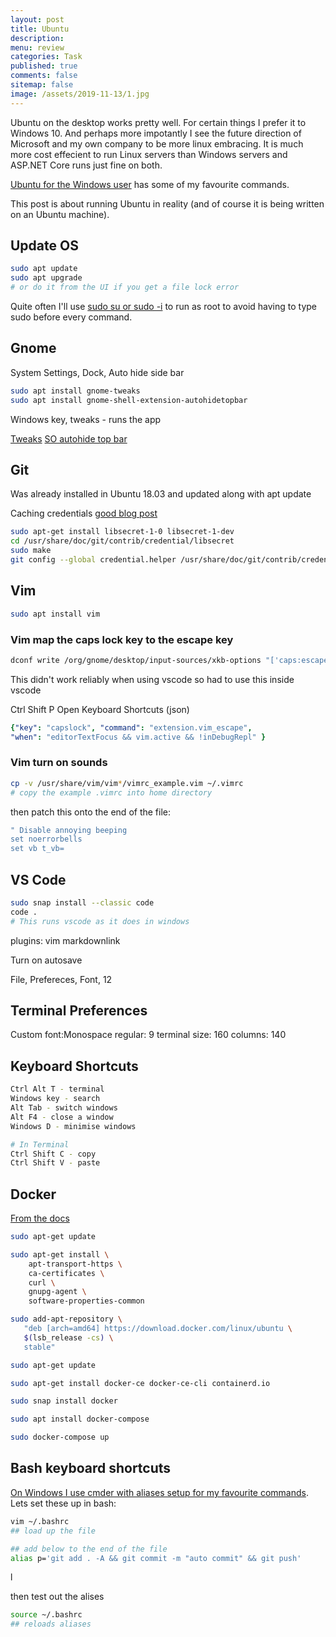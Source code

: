 ```yaml
---
layout: post
title: Ubuntu 
description: 
menu: review
categories: Task 
published: true 
comments: false     
sitemap: false
image: /assets/2019-11-13/1.jpg
---
```


Ubuntu on the desktop works pretty well. For certain things I prefer it to Windows 10. And perhaps more impotantly I see the future direction of Microsoft and my own company to be more linux embracing. It is much more cost effecient to run Linux servers than Windows servers and ASP.NET Core runs just fine on both.

[Ubuntu for the Windows user](2018/02/21/Ubuntu-for-the-Windows-User) has some of my favourite commands.

This post is about running Ubuntu in reality (and of course it is being written on an Ubuntu machine).

## Update OS

```bash
sudo apt update
sudo apt upgrade
# or do it from the UI if you get a file lock error
```

Quite often I'll use [sudo su or sudo -i](https://www.maketecheasier.com/differences-between-su-sudo-su-sudo-s-sudo-i/) to run as root to avoid having to type sudo before every command.

## Gnome

System Settings, Dock, Auto hide side bar

```bash
sudo apt install gnome-tweaks
sudo apt install gnome-shell-extension-autohidetopbar
```

Windows key, tweaks - runs the app

[Tweaks](https://itsfoss.com/gnome-tweak-tool/)
[SO autohide top bar](https://askubuntu.com/a/1123870/677298)

## Git

Was already installed in Ubuntu 18.03 and updated along with apt update

Caching credentials [good blog post](https://www.softwaredeveloper.blog/git-credential-storage-libsecret)

```bash
sudo apt-get install libsecret-1-0 libsecret-1-dev
cd /usr/share/doc/git/contrib/credential/libsecret
sudo make
git config --global credential.helper /usr/share/doc/git/contrib/credential/libsecret/git-credential-libsecret
```

## Vim

```bash
sudo apt install vim
```

### Vim map the caps lock key to the escape key

```bash
dconf write /org/gnome/desktop/input-sources/xkb-options "['caps:escape']"
```

This didn't work reliably when using vscode so had to use this inside vscode

Ctrl Shift P
Open Keyboard Shortcuts (json)

```yml
{"key": "capslock", "command": "extension.vim_escape",
"when": "editorTextFocus && vim.active && !inDebugRepl" }
```

### Vim turn on sounds

```bash
cp -v /usr/share/vim/vim*/vimrc_example.vim ~/.vimrc
# copy the example .vimrc into home directory
```

then patch this onto the end of the file:

```yml
" Disable annoying beeping
set noerrorbells
set vb t_vb=
```

## VS Code

```bash
sudo snap install --classic code
code .
# This runs vscode as it does in windows
```

plugins:
vim
markdownlink

Turn on autosave

File, Prefereces, Font, 12

## Terminal Preferences

Custom font:Monospace regular: 9
terminal size: 160
columns: 140

## Keyboard Shortcuts

```bash
Ctrl Alt T - terminal
Windows key - search
Alt Tab - switch windows
Alt F4 - close a window
Windows D - minimise windows

# In Terminal
Ctrl Shift C - copy
Ctrl Shift V - paste

```

## Docker

[From the docs](https://docs.docker.com/install/linux/docker-ce/ubuntu/#install-docker-engine---community-1)

```bash
sudo apt-get update

sudo apt-get install \
    apt-transport-https \
    ca-certificates \
    curl \
    gnupg-agent \
    software-properties-common

sudo add-apt-repository \
   "deb [arch=amd64] https://download.docker.com/linux/ubuntu \
   $(lsb_release -cs) \
   stable"

sudo apt-get update

sudo apt-get install docker-ce docker-ce-cli containerd.io

sudo snap install docker  

sudo apt install docker-compose

sudo docker-compose up

```

## Bash keyboard shortcuts

[On Windows I use cmder with aliases setup for my favourite commands](/2018/01/30/Cmder-Shell). Lets set these up in bash:

```bash
vim ~/.bashrc
## load up the file

## add below to the end of the file
alias p='git add . -A && git commit -m "auto commit" && git push'

```
l

then test out the alises

```bash
source ~/.bashrc
## reloads aliases

```